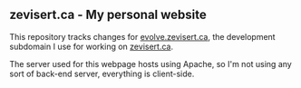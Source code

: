## zevisert.ca - My personal website

This repository tracks changes for [evolve.zevisert.ca](evolv.zevisert.ca), the development subdomain I use for working on [zevisert.ca](zevisert.ca).

The server used for this webpage hosts using Apache, so I'm not using any sort of back-end server, everything is client-side.